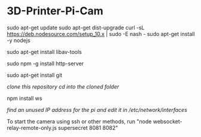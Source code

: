 # 3D-Printer-Pi-Cam

sudo apt-get update
sudo apt-get dist-upgrade
curl -sL https://deb.nodesource.com/setup_10.x | sudo -E nash -
sudo apt-get install -y nodejs

sudo apt-get install libav-tools

sudo npm -g install http-server

sudo apt-get install git

*clone this repository*
*cd into the cloned folder*

npm install ws

*find an unused IP address for the pi and edit it in /etc/network/interfaces*

To start the camera using ssh or other methods, run "node websocket-relay-remote-only.js supersecret 8081 8082"
